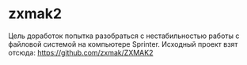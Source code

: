﻿# zxmak2
Цель доработок попытка разобраться с нестабильностью работы с файловой системой на компьютере Sprinter.
Исходный проект взят отсюда: https://github.com/zxmak/ZXMAK2

